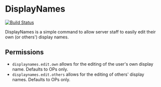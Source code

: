 DisplayNames
===========

[![Build Status](https://travis-ci.org/rmsy/DisplayNames.png?branch=master)](https://travis-ci.org/rmsy/DisplayNames)

DisplayNames is a simple command to allow server staff to easily edit their own (or others') display names.

## Permissions

* ```displaynames.edit.own``` allows for the editing of the user's own display name. Defaults to OPs only.
* ```displaynames.edit.others``` allows for the editing of others' display names. Defaults to OPs only.
